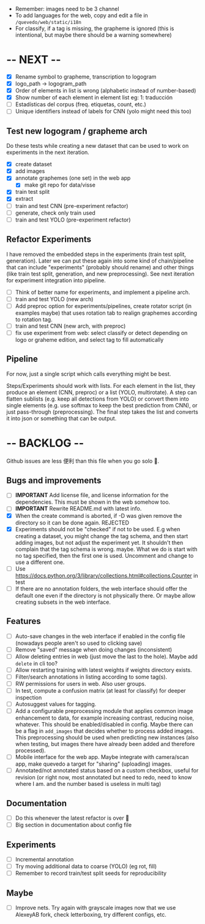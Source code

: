 - Remember: images need to be 3 channel
- To add languages for the web, copy and edit a file in `/quevedo/web/static/i18n`
- For classify, if a tag is missing, the grapheme is ignored (this is
    intentional, but maybe there should be a warning somewhere)

# -- NEXT --

- [X] Rename symbol to grapheme, transcription to logogram
- [X] logo_path -> logogram_path
- [X] Order of elements in list is wrong (alphabetic instead of number-based)
- [X] Show number of each element in element list eg: 1: traducción
- [ ] Estadísticas del corpus (freq. etiquetas, count, etc.)
- [ ] Unique identifiers instead of labels for CNN (yolo might need this too)

## Test new logogram / grapheme arch

Do these tests while creating a new dataset that can be used to work on
experiments in the next iteration.

- [X] create dataset
- [X] add images
- [X] annotate graphemes (one set) in the web app
    - [X] make git repo for data/visse
- [X] train test split
- [X] extract
- [ ] train and test CNN (pre-experiment refactor)
- [ ] generate, check only train used
- [ ] train and test YOLO (pre-experiment refactor)
 
## Refactor Experiments

I have removed the embedded steps in the experiments (train test split,
generation). Later we can put these again into some kind of chain/pipeline that
can include "experiments" (probably should rename) and other things (like
train test split, generation, and new preprocessing). See next iteration for
experiment integration into pipeline.

- [ ] Think of better name for experiments, and implement a pipeline arch.
- [ ] train and test YOLO (new arch) 
- [ ] Add preproc option for experiments/pipelines, create rotator script (in
    examples maybe) that uses rotation tab to realign graphemes according to
    rotation tag.
- [ ] train and test CNN (new arch, with preproc)
- [ ] fix use experiment from web: select classify or detect depending on logo
    or graheme edition, and select tag to fill automatically

## Pipeline

For now, just a single script which calls everything might be best.

Steps/Experiments should work with lists. For each element in the list, they
produce an element (CNN, preproc) or a list (YOLO, multirotate). A step can
flatten sublists (e.g. keep all detections from YOLO) or convert them into
single elements (e.g. use softmax to keep the best prediction from CNN), or just
pass-through (preprocessing). The final step takes the list and converts it into
json or something that can be output.

# -- BACKLOG --

Github issues are less 便利 than this file when you go solo 🤷.

## Bugs and improvements

- [ ] **IMPORTANT** Add license file, and license information for the dependencies.
    This must be shown in the web somehow too.
- [ ] **IMPORTANT** Rewrite README.md with latest info.
- [X] When the create command is aborted, if -D was given remove the directory
    so it can be done again. REJECTED
- [X] Experiments should not be "checked" if not to be used. E.g when creating a
    dataset, you might change the tag schema, and then start adding images, but
    not adjust the experiment yet. It shouldn't then complain that the tag
    schema is wrong. maybe. What we do is start with no tag specified, then the
    first one is used. Uncomment and change to use a different one.
- [ ] Use https://docs.python.org/3/library/collections.html#collections.Counter
    in test
- [ ] If there are no annotation folders, the web interface should offer the
    default one even if the directory is not physically there. Or maybe allow
    creating subsets in the web interface.

## Features

- [ ] Auto-save changes in the web interface if enabled in the config file
    (nowadays people aren't so used to clicking save)
- [ ] Remove "saved" message when doing changes (inconsistent)
- [ ] Allow deleting entries in web (just move the last to the hole). Maybe
    add `delete` in cli too?
- [ ] Allow restarting training with latest weights if weights directory exists.
- [ ] Filter/search annotations in listing according to some tag(s).
- [ ] RW permissions for users in web. Also user groups.
- [ ] In test, compute a confusion matrix (at least for classify) for deeper
    inspection
- [ ] Autosuggest values for tagging.
- [ ] Add a configurable preprocessing module that applies common image
    enhancement to data, for example increasing contrast, reducing noise,
    whatever. This should be enabled/disabled in config. Maybe there can be a flag in
    `add_images` that decides whether to process added images. This preprocessing
    should be used when predicting new instances (also when testing, but images
    there have already been added and therefore processed). 
- [ ] Mobile interface for the web app. Maybe integrate with camera/scan app,
    make quevedo a target for "sharing" (uploading) images.
- [ ] Annotated/not annotated status based on a custom checkbox, useful for
    revision (or right now, most annotated but need to redo, need to know where
    I am. and the number based is useless in multi tag)

## Documentation

- [ ] Do this whenever the latest refactor is over 🤷
- [ ] Big section in documentation about config file

## Experiments

- [ ] Incremental annotation
- [ ] Try moving additional data to coarse (YOLO) (eg rot, fill)
- [ ] Remember to record train/test split seeds for reproducibility

## Maybe

- [ ] Improve nets. Try again with grayscale images now that we use AlexeyAB
    fork, check letterboxing, try different configs, etc.

